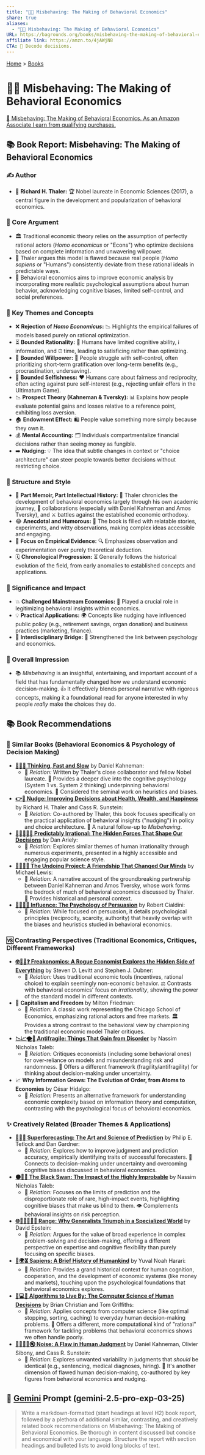 ```yaml
---
title: "🤔💸 Misbehaving: The Making of Behavioral Economics"
share: true
aliases:
  - "🤔💸 Misbehaving: The Making of Behavioral Economics"
URL: https://bagrounds.org/books/misbehaving-the-making-of-behavioral-economics
affiliate link: https://amzn.to/4jAWjN8
CTA: 🧐 Decode decisions.
---
```

[Home](../index.md) > [Books](./index.md)  
# 🤔💸 Misbehaving: The Making of Behavioral Economics  
[🛒 Misbehaving: The Making of Behavioral Economics. As an Amazon Associate I earn from qualifying purchases.](https://amzn.to/4jAWjN8)  
  
## 📚 Book Report: Misbehaving: The Making of Behavioral Economics  
  
### ✍️ Author  
  
* 👤 **Richard H. Thaler:** 🏆 Nobel laureate in Economic Sciences (2017), a central figure in the development and popularization of behavioral economics.  
  
### 🎯 Core Argument  
  
* 🏛️ Traditional economic theory relies on the assumption of perfectly rational actors (*Homo economicus* or "Econs") who optimize decisions based on complete information and unwavering willpower.  
* 🤔 Thaler argues this model is flawed because real people (*Homo sapiens* or "Humans") consistently deviate from these rational ideals in predictable ways.  
* 🧠 Behavioral economics aims to improve economic analysis by incorporating more realistic psychological assumptions about human behavior, acknowledging cognitive biases, limited self-control, and social preferences.  
  
### 🔑 Key Themes and Concepts  
  
* ❌ **Rejection of *Homo Economicus*:** 📉 Highlights the empirical failures of models based purely on rational optimization.  
* ⏳ **Bounded Rationality:** 🧠 Humans have limited cognitive ability, ℹ️ information, and ⏰ time, leading to satisficing rather than optimizing.  
* 💪 **Bounded Willpower:** 🙅 People struggle with self-control, often prioritizing short-term gratification over long-term benefits (e.g., procrastination, undersaving).  
* 🤝 **Bounded Selfishness:** ❤️ Humans care about fairness and reciprocity, often acting against pure self-interest (e.g., rejecting unfair offers in the Ultimatum Game).  
* 📉 **Prospect Theory (Kahneman & Tversky):** 📊 Explains how people evaluate potential gains and losses relative to a reference point, exhibiting loss aversion.  
* 🏠 **Endowment Effect:** 🛍️ People value something more simply because they own it.  
* 💰 **Mental Accounting:** 🗂️ Individuals compartmentalize financial decisions rather than seeing money as fungible.  
* ➡️ **Nudging:** 💡 The idea that subtle changes in context or "choice architecture" can steer people towards better decisions without restricting choice.  
  
### 📝 Structure and Style  
  
* 📰 **Part Memoir, Part Intellectual History:** 📖 Thaler chronicles the development of behavioral economics largely through his own academic journey, 🤝 collaborations (especially with Daniel Kahneman and Amos Tversky), and ⚔️ battles against the established economic orthodoxy.  
* 😂 **Anecdotal and Humorous:** 🤣 The book is filled with relatable stories, experiments, and witty observations, making complex ideas accessible and engaging.  
* 🔬 **Focus on Empirical Evidence:** 🔍 Emphasizes observation and experimentation over purely theoretical deduction.  
* 🗓️ **Chronological Progression:** ⏳ Generally follows the historical evolution of the field, from early anomalies to established concepts and applications.  
  
### 🌟 Significance and Impact  
  
* 💥 **Challenged Mainstream Economics:** 🚀 Played a crucial role in legitimizing behavioral insights within economics.  
* 💡 **Practical Applications:** 🌍 Concepts like nudging have influenced public policy (e.g., retirement savings, organ donation) and business practices (marketing, finance).  
* 🌉 **Interdisciplinary Bridge:** 🤝 Strengthened the link between psychology and economics.  
  
### 💭 Overall Impression  
  
* 📚 *Misbehaving* is an insightful, entertaining, and important account of a field that has fundamentally changed how we understand economic decision-making. 👍 It effectively blends personal narrative with rigorous concepts, making it a foundational read for anyone interested in why people *really* make the choices they do.  
  
## 📚 Book Recommendations  
  
### 🤝 Similar Books (Behavioral Economics & Psychology of Decision Making)  
  
* **[🤔🐇🐢 Thinking, Fast and Slow](./thinking-fast-and-slow.md)** by Daniel Kahneman:  
    * 🔗 *Relation:* Written by Thaler's close collaborator and fellow Nobel laureate. 🔬 Provides a deeper dive into the cognitive psychology (System 1 vs. System 2 thinking) underpinning behavioral economics. 🥇 Considered the seminal work on heuristics and biases.  
* **[👉🤏 Nudge: Improving Decisions about Health, Wealth, and Happiness](./nudge.md)** by Richard H. Thaler and Cass R. Sunstein:  
    * 🔗 *Relation:* Co-authored by Thaler, this book focuses specifically on the practical application of behavioral insights ("nudging") in policy and choice architecture. 🚀 A natural follow-up to *Misbehaving*.  
* **[🔮🤷🏼‍♀️🤪 Predictably Irrational: The Hidden Forces That Shape Our Decisions](./predictably-irrational.md)** by Dan Ariely:  
    * 🔗 *Relation:* Explores similar themes of human irrationality through numerous experiments, presented in a highly accessible and engaging popular science style.  
* **[🧑‍🤝‍🧑🧠 The Undoing Project: A Friendship That Changed Our Minds](./the-undoing-project-a-friendship-that-changed-our-minds.md)** by Michael Lewis:  
    * 🔗 *Relation:* A narrative account of the groundbreaking partnership between Daniel Kahneman and Amos Tversky, whose work forms the bedrock of much of behavioral economics discussed by Thaler. 📜 Provides historical and personal context.  
* **[🍃🧠🤝🏼 Influence: The Psychology of Persuasion](./influence.md)** by Robert Cialdini:  
    * 🔗 *Relation:* While focused on persuasion, it details psychological principles (reciprocity, scarcity, authority) that heavily overlap with the biases and heuristics studied in behavioral economics.  
  
### 🆚 Contrasting Perspectives (Traditional Economics, Critiques, Different Frameworks)  
  
* **[🤓🕵️‍♂️❓ Freakonomics: A Rogue Economist Explores the Hidden Side of Everything](./freakonomics.md)** by Steven D. Levitt and Stephen J. Dubner:  
    * 🔗 *Relation:* Uses traditional economic tools (incentives, rational choice) to explain seemingly non-economic behavior. ⚖️ Contrasts with behavioral economics' focus on *irrationality*, showing the power of the standard model in different contexts.  
* 🗽 **Capitalism and Freedom** by Milton Friedman:  
    * 🔗 *Relation:* A classic work representing the Chicago School of Economics, emphasizing rational actors and free markets. 🏛️ Provides a strong contrast to the behavioral view by championing the traditional economic model Thaler critiques.  
* **[📉📈🌪️💪 Antifragile: Things That Gain from Disorder](./antifragile-things-that-gain-from-disorder.md)** by Nassim Nicholas Taleb:  
    * 🔗 *Relation:* Critiques economists (including some behavioral ones) for over-reliance on models and misunderstanding risk and randomness. 🎲 Offers a different framework (fragility/antifragility) for thinking about decision-making under uncertainty.  
* 📈 **Why Information Grows: The Evolution of Order, from Atoms to Economies** by César Hidalgo:  
    * 🔗 *Relation:* Presents an alternative framework for understanding economic complexity based on information theory and computation, contrasting with the psychological focus of behavioral economics.  
  
### ✨ Creatively Related (Broader Themes & Applications)  
  
* **[🔮🎨🔬 Superforecasting: The Art and Science of Prediction](./superforecasting-the-art-and-science-of-prediction.md)** by Philip E. Tetlock and Dan Gardner:  
    * 🔗 *Relation:* Explores how to improve judgment and prediction accuracy, empirically identifying traits of successful forecasters. 🤔 Connects to decision-making under uncertainty and overcoming cognitive biases discussed in behavioral economics.  
* **[⚫🦢🎲 The Black Swan: The Impact of the Highly Improbable](./the-black-swan-the-impact-of-the-highly-improbable.md)** by Nassim Nicholas Taleb:  
    * 🔗 *Relation:* Focuses on the limits of prediction and the disproportionate role of rare, high-impact events, highlighting cognitive biases that make us blind to them. 👁️ Complements behavioral insights on risk perception.  
* **[🌐🔭🎨🧩👨‍🎓 Range: Why Generalists Triumph in a Specialized World](./range.md)** by David Epstein:  
    * 🔗 *Relation:* Argues for the value of broad experience in complex problem-solving and decision-making, offering a different perspective on expertise and cognitive flexibility than purely focusing on specific biases.  
* **[📜🌍⏳ Sapiens: A Brief History of Humankind](./sapiens-a-brief-history-of-humankind.md)** by Yuval Noah Harari:  
    * 🔗 *Relation:* Provides a grand historical context for human cognition, cooperation, and the development of economic systems (like money and markets), touching upon the psychological foundations that behavioral economics explores.  
* **[🤔💻🧠 Algorithms to Live By: The Computer Science of Human Decisions](./algorithms-to-live-by.md)** by Brian Christian and Tom Griffiths:  
    * 🔗 *Relation:* Applies concepts from computer science (like optimal stopping, sorting, caching) to everyday human decision-making problems. 🤖 Offers a different, more computational kind of "rational" framework for tackling problems that behavioral economics shows we often handle poorly.  
* **[🙉📢😵‍💫🔇 Noise: A Flaw in Human Judgment](./noise.md)** by Daniel Kahneman, Olivier Sibony, and Cass R. Sunstein:  
    * 🔗 *Relation:* Explores unwanted variability in judgments that *should* be identical (e.g., sentencing, medical diagnoses, hiring). 🙉 It's another dimension of flawed human decision-making, co-authored by key figures from behavioral economics and nudging.  
  
## 💬 [Gemini](../software/gemini.md) Prompt (gemini-2.5-pro-exp-03-25)  
> Write a markdown-formatted (start headings at level H2) book report, followed by a plethora of additional similar, contrasting, and creatively related book recommendations on Misbehaving: The Making of Behavioral Economics. Be thorough in content discussed but concise and economical with your language. Structure the report with section headings and bulleted lists to avoid long blocks of text.